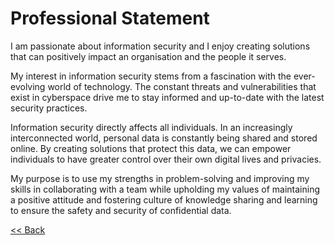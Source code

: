 # Professional Statement

I am passionate about information security and I enjoy creating solutions that can positively impact an organisation and the people it serves.

My interest in information security stems from a fascination with the ever-evolving world of technology. The constant threats and vulnerabilities that exist in cyberspace drive me to stay informed and up-to-date with the latest security practices.

Information security directly affects all individuals. In an increasingly interconnected world, personal data is constantly being shared and stored online. By creating solutions that protect this data, we can empower individuals to have greater control over their own digital lives and privacies.

My purpose is to use my strengths in problem-solving and improving my skills in collaborating with a team while upholding my values of maintaining a positive attitude and fostering culture of knowledge sharing and learning to ensure the safety and security of confidential data.

[<< Back](/)
